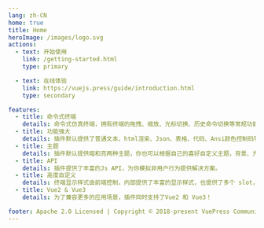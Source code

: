 ```yaml
---
lang: zh-CN
home: true
title: Home
heroImage: /images/logo.svg
actions:
  - text: 开始使用
    link: /getting-started.html
    type: primary

  - text: 在线体验
    link: https://vuejs.press/guide/introduction.html
    type: secondary

features:
  - title: 命令式终端
    details: 命令式仿真终端，拥有终端的拖拽、缩放、光标切换、历史命令切换等常规功能，非常适合用于制作 Redis、MySQL、ETCD 等客户端工具。
  - title: 功能强大
    details: 插件默认提供了普通文本、html渲染、Json、表格、代码、Ansi颜色控制码等格式的显示功能，还支持用户问答、动画渲染、在线编辑等高级功能。
  - title: 主题
    details: 插件默认提供暗和亮两种主题，你也可以根据自己的喜好自定义主题，背景、光标、字体等都可以修改成你想要的颜色。
  - title: API
    details: 插件提供了丰富的Js API，为你模拟非用户行为提供解决方案。
  - title: 高度自定义
    details: 终端显示样式由前端控制，内部提供了丰富的显示样式，也提供了多个 slot，让你可以自定义想显示的任意内容。
  - title: Vue2 & Vue3
    details: 为了兼容更多的应用场景，插件同时支持了Vue2 和 Vue3！

footer: Apache 2.0 Licensed | Copyright © 2018-present VuePress Community
---
```

